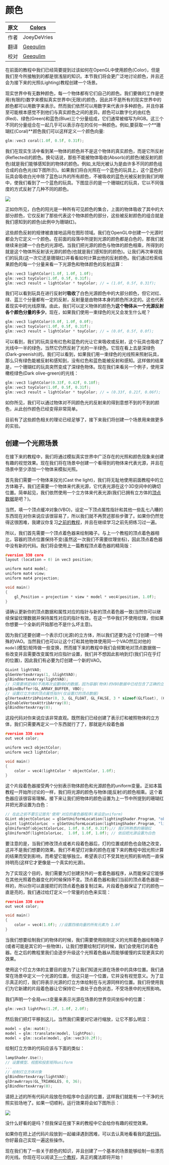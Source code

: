 # 颜色

原文     | [Colors](http://learnopengl.com/#!Lighting/Colors)
      ---|---
作者     | JoeyDeVries
翻译     | [Geequlim](http://geequlim.com/)
校对     | [Geequlim](http://geequlim.com/)

在前面的教程中我们已经简要提到过该如何在OpenGL中使用颜色(Color)，但是我们至今所接触到的都是很浅层的知识。本节我们将会更广泛地讨论颜色，并且还会为接下来的光照(Lighting)教程创建一个场景。


现实世界中有无数种颜色，每一个物体都有它们自己的颜色。我们要做的工作是使用(有限的)数字来模拟真实世界中(无限)的颜色，因此并不是所有的现实世界中的颜色都可以用数字来表示。然而我们依然可以用数字来代表许多种颜色，并且你甚至可能根本感觉不到他们与真实颜色之间的差异。颜色可以数字化的由红色(Red)、绿色(Green)和蓝色(Blue)三个分量组成，它们通常被缩写为RGB。这三个不同的分量组合在一起几乎可以表示存在的任何一种颜色。例如,要获取一个**珊瑚红(Coral)**颜色我们可以这样定义一个颜色向量:

```c++
glm::vec3 coral(1.0f, 0.5f, 0.31f);
```

我们在现实生活中看到某一物体的颜色并不是这个物体的真实颜色，而是它所反射(Reflected)的颜色。换句话说，那些不能被物体吸收(Absorb)的颜色(被反射的颜色)就是我们能够感知到的物体的颜色。例如,太阳光被认为是由许多不同的颜色组合成的白色光(如下图所示)。如果我们将白光照在一个蓝色的玩具上，这个蓝色的玩具会吸收白光中除了蓝色以外的所有颜色，不被吸收的蓝色光被反射到我们的眼中，使我们看到了一个蓝色的玩具。下图显示的是一个珊瑚红的玩具，它以不同强度的方式反射了几种不同的颜色。

![](http://learnopengl.com/img/lighting/light_reflection.png)

正如你所见，白色的阳光是一种所有可见颜色的集合，上面的物体吸收了其中的大部分颜色，它仅反射了那些代表这个物体颜色的部分，这些被反射颜色的组合就是我们感知到的颜色(此例中为珊瑚红)。

这些颜色反射的规律被直接地运用在图形领域。我们在OpenGL中创建一个光源时都会为它定义一个颜色。在前面的段落中所提到光源的颜色都是白色的，那我们就继续来创建一个白色的光源吧。当我们把光源的颜色与物体的颜色相乘，所得到的就是这个物体所反射该光源的颜色(也就是我们感知到的颜色)。让我们再次审视我们的玩具(这一次它还是珊瑚红)并看看如何计算出他的反射颜色。我们通过检索结果颜色的每一个分量来看一下光源色和物体颜色的反射运算：

```c++
glm::vec3 lightColor(1.0f, 1.0f, 1.0f);
glm::vec3 toyColor(1.0f, 0.5f, 0.31f);
glm::vec3 result = lightColor * toyColor; // = (1.0f, 0.5f, 0.31f);
```

我们可以看到玩具在进行反射时**吸收**了白色光源颜色中的大部分颜色，但它对红、绿、蓝三个分量都有一定的反射，反射量是由物体本身的颜色所决定的。这也代表着现实中的光线原理。由此，我们可以定义物体的颜色为**这个物体从一个光源反射各个颜色分量的多少**。现在，如果我们使用一束绿色的光又会发生什么呢？

```c++
glm::vec3 lightColor(0.0f, 1.0f, 0.0f);
glm::vec3 toyColor(1.0f, 0.5f, 0.31f);
glm::vec3 result = lightColor * toyColor; // = (0.0f, 0.5f, 0.0f);
```

可以看到，我们的玩具没有红色和蓝色的光让它来吸收或反射，这个玩具也吸收了光线中一半的绿色，当然它仍然反射了光的一半绿色。它现在看上去是深绿色(Dark-greenish)的。我们可以看到，如果我们用一束绿色的光线照来照射玩具，那么只有绿色能被反射和感知到，没有红色和蓝色能被反射和感知。这样做的结果是，一个珊瑚红的玩具突然变成了深绿色物体。现在我们来看另一个例子，使用深橄榄绿色(Dark olive-green)的光线：

```c++
glm::vec3 lightColor(0.33f, 0.42f, 0.18f);
glm::vec3 toyColor(1.0f, 0.5f, 0.31f);
glm::vec3 result = lightColor * toyColor; // = (0.33f, 0.21f, 0.06f);
```

如你所见，我们可以通过物体对不同颜色光的反射来的得到意想不到的不到的颜色，从此创作颜色已经变得非常简单。

目前有了这些颜色相关的理论已经足够了，接下来我们将创建一个场景用来做更多的实验。

## 创建一个光照场景

在接下来的教程中，我们将通过模拟真实世界中广泛存在的光照和颜色现象来创建有趣的视觉效果。现在我们将在场景中创建一个看得到的物体来代表光源，并且在场景中至少添加一个物体来模拟光照。

首先我们需要一个物体来投光(Cast the light)，我们将无耻地使用前面教程中的立方体箱子。我们还需要一个物体来代表光源，它代表光源在这个3D空间中的确切位置。简单起见，我们依然使用一个立方体来代表光源(我们已拥有立方体的[顶点数据](http://www.learnopengl.com/code_viewer.php?code=getting-started/cube_vertices)是吧？)。

当然，填一个顶点缓冲对象(VBO)，设定一下顶点属性指针和其他一些乱七八糟的东西现在对你来说应该很容易了，所以我们就不再赘述那些步骤了。如果你仍然觉得这很困难，我建议你复习[之前的教程](http://learnopengl-cn.readthedocs.org/zh/latest/01%20Getting%20started/04%20Hello%20Triangle/)，并且在继续学习之前先把练习过一遍。

所以，我们首先需要一个顶点着色器来绘制箱子。与上一个教程的顶点着色器相比，容器的顶点位置保持不变(虽然这一次我们不需要纹理坐标)，因此顶点着色器中没有新的代码。我们将会使用上一篇教程顶点着色器的精简版：

```c++
#version 330 core
layout (location = 0) in vec3 position;

uniform mat4 model;
uniform mat4 view;
uniform mat4 projection;

void main()
{
    gl_Position = projection * view * model * vec4(position, 1.0f);
}
```

请确认更新你的顶点数据和属性对应的指针与新的顶点着色器一致(当然你可以继续保留纹理数据并保持属性对应的指针有效。在这一节中我们不使用纹理，但如果你想要一个全新的开始那也不是什么坏主意)。

因为我们还要创建一个表示灯(光源)的立方体，所以我们还要为这个灯创建一个特殊的VAO。当然我们也可以让这个灯和其他物体使用同一个VAO然后对他的`model`(模型)矩阵做一些变换，然而接下来的教程中我们会频繁地对顶点数据做一些改变并且需要改变属性对应指针设置，我们并不想因此影响到灯(我们只在乎灯的位置)，因此我们有必要为灯创建一个新的VAO。

```c++
GLuint lightVAO;
glGenVertexArrays(1, &lightVAO);
glBindVertexArray(lightVAO);
// 只需要绑定VBO不用再次设置VBO的数据，因为容器(物体)的VBO数据中已经包含了正确的立方体顶点数据
glBindBuffer(GL_ARRAY_BUFFER, VBO);
// 设置灯立方体的顶点属性指针(仅设置灯的顶点数据)
glVertexAttribPointer(0, 3, GL_FLOAT, GL_FALSE, 3 * sizeof(GLfloat), (GLvoid*)0);
glEnableVertexAttribArray(0);
glBindVertexArray(0);
```

这段代码对你来说应该非常直观。既然我们已经创建了表示灯和被照物体的立方体，我们只需要再定义一个东西就行了了，那就是片段着色器

```c++
#version 330 core
out vec4 color;

uniform vec3 objectColor;
uniform vec3 lightColor;

void main()
{
    color = vec4(lightColor * objectColor, 1.0f);
}
```

这个片段着色器接受两个分别表示物体颜色和光源颜色的uniform变量。正如本篇教程一开始所讨论的一样，我们将光源的颜色与物体(能反射)的颜色相乘。这个着色器应该很容易理解。接下来让我们把物体的颜色设置为上一节中所提到的珊瑚红并把光源设置为白色：

```c++
// 在此之前不要忘记首先'使用'对应的着色器程序(来设定uniform)
GLint objectColorLoc = glGetUniformLocation(lightingShader.Program, "objectColor");
GLint lightColorLoc  = glGetUniformLocation(lightingShader.Program, "lightColor");
glUniform3f(objectColorLoc, 1.0f, 0.5f, 0.31f);// 我们所熟悉的珊瑚红
glUniform3f(lightColorLoc,  1.0f, 1.0f, 1.0f); // 依旧把光源设置为白色
```

要注意的是，当我们修改顶点或者片段着色器后，灯的位置或颜色也会随之改变，这并不是我们想要的效果。我们不希望灯对象的颜色在接下来的教程中因光照计算的结果而受到影响，而希望它能够独立。希望表示灯不受其他光照的影响而一直保持明亮(这样它才更像是一个真实的光源)。

为了实现这个目的，我们需要为灯创建另外的一套着色器程序，从而能保证它能够在其他光照着色器变化的时候保持不变。顶点着色器和我们当前的顶点着色器是一样的，所以你可以直接把灯的顶点着色器复制过来。片段着色器保证了灯的颜色一直是亮的，我们通过给灯定义一个常量的白色来实现：

```c++
#version 330 core
out vec4 color;

void main()
{
    color = vec4(1.0f); //设置四维向量的所有元素为 1.0f
}
```

当我们想要绘制我们的物体的时候，我们需要使用刚刚定义的光照着色器绘制箱子(或者可能是其它的一些物体)，让我们想要绘制灯的时候，我们会使用灯的着色器。在之后的教程里我们会逐步升级这个光照着色器从而能够缓慢的实现更真实的效果。

使用这个灯立方体的主要目的是为了让我们知道光源在场景中的具体位置。我们通常在场景中定义一个光源的位置，但这只是一个位置，它并没有视觉意义。为了显示真正的灯，我们将表示光源的灯立方体绘制在与光源同样的位置。我们将使用我们为它新建的片段着色器让它保持它一直处于白色状态，不受场景中的光照影响。

我们声明一个全局`vec3`变量来表示光源在场景的世界空间坐标中的位置：

```c++
glm::vec3 lightPos(1.2f, 1.0f, 2.0f);
```

然后我们把灯平移到这儿，当然我们需要对它进行缩放，让它不那么明显：

```c++
model = glm::mat4();
model = glm::translate(model, lightPos);
model = glm::scale(model, glm::vec3(0.2f));
```

绘制灯立方体的代码应该与下面的类似：

```c++
lampShader.Use();
// 设置模型、视图和投影矩阵uniform
...
// 绘制灯立方体对象
glBindVertexArray(lightVAO);
glDrawArrays(GL_TRIANGLES, 0, 36);
glBindVertexArray(0);
```

请把上述的所有代码片段放在你程序中合适的位置，这样我们就能有一个干净的光照实验场地了。如果一切顺利，运行效果将会如下图所示：

![](http://learnopengl.com/img/lighting/colors_scene.png)

没什么好看的是吗？但我保证在接下来的教程中它会给你有趣的视觉效果。

如果你在把上述代码片段放到一起编译遇到困难，可以去认真地看看我的[源代码](http://learnopengl.com/code_viewer.php?code=lighting/colors_scene)。你好最自己实现一遍这些操作。

现在我们有了一些关于颜色的知识，并且创建了一个基本的场景能够绘制一些漂亮的光线。你现在可以阅读[下一个教程](http://learnopengl-cn.readthedocs.org/zh/latest/02%20Lighting/02%20Basic%20Lighting/)，真正的魔法即将开始！
